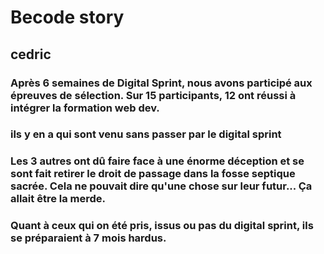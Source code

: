 # Becode story

## cedric
### Après 6 semaines de Digital Sprint, nous avons participé aux épreuves de sélection. Sur 15 participants, 12 ont réussi à intégrer la formation web dev.

### ils y en  a qui sont venu sans passer par le digital sprint

### Les 3 autres ont dû faire face à une énorme déception et se sont fait retirer le droit de passage dans la fosse septique sacrée. Cela ne pouvait dire qu'une chose sur leur futur... Ça allait être la merde.


### Quant à ceux qui on été pris, issus ou pas du digital sprint, ils se préparaient à 7 mois hardus.

